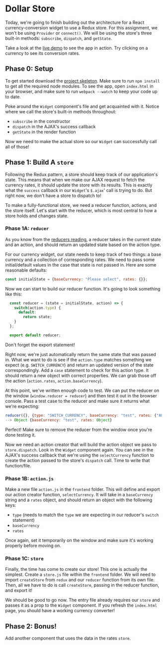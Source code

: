 # Dollar Store

Today, we're going to finish building out the architecture for a React currency-conversion widget to use a Redux store. For this assignment, we won't be using `Provider` or `connect()`. We will be using the store's three built-in methods: `subscribe`, `dispatch`, and `getState`.

Take a look at the [live demo][live-demo] to see the app in action.  Try clicking on a currency to see its conversion rates.   

[live-demo]: https://appacademy.github.io/curriculum/currency_demo/

## Phase 0: Setup

To get started download the [project skeleton][currency-skeleton].  Make sure to run `npm install` to get all the required node modules.  To see the app, open `index.html` in your browser, and make sure to run `webpack --watch` to keep your code up to date.

[currency-skeleton]: ./currency_demo.zip?raw=true

Poke around the `Widget` component's file and get acquainted with it. Notice where we call the store's built-in methods throughout:

- `subscribe` in the constructor
- `dispatch` in the AJAX's success callback
- `getState` in the render function

Now we need to make the actual store so our `Widget` can successfully call all of those!

## Phase 1: Build A `store`

Following the Redux pattern, a store should keep track of our application's state. This means that when we make our AJAX request to fetch the currency rates, it should update the store with its results. This is exactly what the `success` callback in our `Widget`'s `$.ajax`' call is trying to do. But right now, we don't have a store to dispatch to!

To make a fully-functional store, we need a reducer function, actions, and the store itself. Let's start with the reducer, which is most central to how a store holds and changes state.

### Phase 1A: `reducer`

As you know from the [reducers reading][reducers-reading], a reducer takes in the current state and an action, and should return an updated state based on the action type.

[reducers-reading]: ../../readings/reducers.md

For our currency widget, our state needs to keep track of two things: a base currency and a collection of corresponding rates. We need to pass some initial/default values in the case that state is not passed in. Here are some reasonable defaults:

```js
const initialState = {baseCurrency: "Please select", rates: {}};
```

Now we can start to build our reducer function. It's going to look something like this:

```js
  const reducer = (state = initialState, action) => {  
    switch(action.type) {
      default:
        return state;
    }
  };

  export default reducer;
```

Don't forget the export statement!

Right now, we're just automatically return the same state that was passed in. What we want to do is see if the `action.type` matches something we expect (e.g. `SWITCH_CURRENCY`) and return an updated version of the state correspondingly. Add a `case` statement to check for this action type. It should return a new object with correct properties. We can grab those off the action (`action.rates`, `action.baseCurrency`).

At this point, we've written enough code to test. We can put the reducer on the window (`window.reducer = reducer`) and then test it out in the browser console. Pass a test case to the reducer and make sure it returns what we're expecting:

```js
reducer({}, {type: "SWITCH_CURRENCY", baseCurrency: "test", rates: {"AUD": 3, "USD": 2, "JPY": 5}})
--> Object {baseCurrency: "test", rates: Object}
```

Perfect! Make sure to remove the reducer from the window once you're done testing it.

Now we need an action creator that will build the action object we pass to `store.dispatch`. Look in the `Widget` component again. You can see in the AJAX's success callback that we're using the `selectCurrency` function to create the action passed to the store's `dispatch` call. Time to write that function/file.

### Phase 1B: `action.js`

Make a new file `action.js` in the `frontend` folder. This will define and export our action creator function, `selectCurrency`. It will take in a `baseCurrency` string and a `rates` object, and should return an object with the following keys:

- `type` (needs to match the `type` we are expecting in our reducer's `switch` statement)
- `baseCurrency`
- `rates`

Once again, set it temporarily on the window and make sure it's working properly before moving on.

### Phase 1C: `store`

Finally, the time has come to create our store! This one is actually the simplest. Create a `store.js` file within the `frontend` folder. We will need to import `createStore` from `redux` and our `reducer` function from its own file. Then, all we have to do is call `createStore`, passing in the reducer function, and export it!

We should be good to go now. The entry file already requires our `store` and passes it as a prop to the `Widget` component. If you refresh the `index.html` page, you should have a working currency converter!

## Phase 2: Bonus!

Add another component that uses the data in the rates `store`.  
